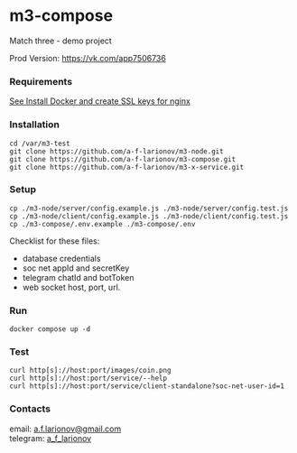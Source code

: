 # m3-compose

Match three - demo project

Prod Version:   https://vk.com/app7506736

### Requirements

[See Install Docker and create SSL keys for nginx](additional.md)

### Installation

    cd /var/m3-test
    git clone https://github.com/a-f-larionov/m3-node.git
    git clone https://github.com/a-f-larionov/m3-compose.git
    git clone https://github.com/a-f-larionov/m3-x-service.git

### Setup

    cp ./m3-node/server/config.example.js ./m3-node/server/config.test.js
    cp ./m3-node/client/config.example.js ./m3-node/client/config.test.js
    cp ./m3-compose/.env.example ./m3-compose/.env

Checklist for these files:
- database credentials
- soc net appId and secretKey
- telegram chatId and botToken
- web socket host, port, url.

### Run

    docker compose up -d

### Test

    curl http[s]://host:port/images/coin.png
    curl http[s]://host:port/service/--help
    curl http[s]://host:port/service/client-standalone?soc-net-user-id=1

### Contacts

email: [a.f.larionov@gmail.com](mailto:a.f.larionov@gmail.com)<br>
telegram: [a_f_larionov](https://t.me/a_f_larionov)